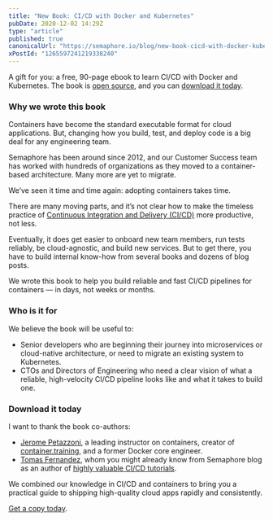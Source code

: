 ```yaml
---
title: "New Book: CI/CD with Docker and Kubernetes"
pubDate: 2020-12-02 14:29Z
type: "article"
published: true
canonicalUrl: "https://semaphore.io/blog/new-book-cicd-with-docker-kubernetes"
xPostId: "1265597241219338240"
---
```


A gift for you: a free, 90-page ebook to learn CI/CD with Docker and Kubernetes. The book is [open source](https://github.com/semaphoreci/book-cicd-docker-kubernetes), and you can [download it today](https://semaphore.io/resources/cicd-docker-kubernetes).

### Why we wrote this book

Containers have become the standard executable format for cloud applications. But, changing how you build, test, and deploy code is a big deal for any engineering team.

Semaphore has been around since 2012, and our Customer Success team has worked with hundreds of organizations as they moved to a container-based architecture. Many more are yet to migrate.

We’ve seen it time and time again: adopting containers takes time.

There are many moving parts, and it’s not clear how to make the timeless practice of [Continuous Integration and Delivery (CI/CD)](/ci-cd-continuous-integration-delivery-explained) more productive, not less.

Eventually, it does get easier to onboard new team members, run tests reliably, be cloud-agnostic, and build new services. But to get there, you have to build internal know-how from several books and dozens of blog posts.

We wrote this book to help you build reliable and fast CI/CD pipelines for containers — in days, not weeks or months.

### Who is it for

We believe the book will be useful to:

- Senior developers who are beginning their journey into microservices or cloud-native architecture, or need to migrate an existing system to Kubernetes.
- CTOs and Directors of Engineering who need a clear vision of what a reliable, high-velocity CI/CD pipeline looks like and what it takes to build one.

### Download it today

I want to thank the book co-authors:

- [Jerome Petazzoni](https://x.com/jpetazzo), a leading instructor on containers, creator of [container.training](https://container.training/), and a former Docker core engineer.
- [Tomas Fernandez](https://x.com/tomfernblog), whom you might already know from Semaphore blog as an author of [highly valuable CI/CD tutorials](https://semaphore.io/author/tfernandez).

We combined our knowledge in CI/CD and containers to bring you a practical guide to shipping high-quality cloud apps rapidly and consistently.

[Get a copy today](https://semaphore.io/resources/cicd-docker-kubernetes).
